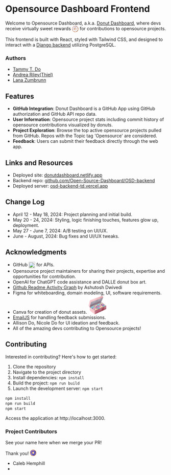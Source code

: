 # Opensource Dashboard Frontend

Welcome to Opensource Dashboard, a.k.a. [Donut Dashboard](https://donutdashboard.netlify.app/), where devs receive virtually sweet rewards <img src="src/assets/donut-icons/color/donut-white.png" width="20" height="20" style="vertical-align: middle;" /> for contributions to opensource projects. 

This frontend is built with React, styled with Tailwind CSS, and designed to interact with a [Django backend](https://github.com/Open-Source-Dashboard/OSD-backend) utilizing PostgreSQL.

### Authors
- [Tammy T. Do](https://github.com/tammytdo)
- [Andrea Riley(Thiel)](https://github.com/ariley215)
- [Lana Zumbrunn](https://github.com/lana-z)

## Features
- **GitHub Integration**: Donut Dashboard is a GitHub App using GitHub authorization and GitHub API repo data.        
- **User Information**: Opensource project stats including commit history of opensource contributions visualized by donuts.
- **Project Exploration**: Browse the top active opensource projects pulled from GitHub. Repos with the Topic tag 'Opensource' are considered.
- **Feedback**: Users can submit their feedback directly through the web app.


## Links and Resources

- Deployed site: [donutdashboard.netlify.app](https://donutdashboard.netlify.app/)
- Backend repo: [github.com/Open-Source-Dashboard/OSD-backend](https://github.com/Open-Source-Dashboard/OSD-backend)
- Deployed server: [osd-backend-td.vercel.app](https://osd-backend-td.vercel.app/)

## Change Log
- April 12 - May 18, 2024: Project planning and initial build.
- May 20 - 24, 2024: Styling, logic finishing touches, features glow up, deployment.
- May 27 - June 7, 2024: A/B testing on UI/UX.
- June - August, 2024: Bug fixes and UI/UX tweaks.


## Acknowledgments 
- GitHub <img src="https://github.githubassets.com/images/modules/logos_page/GitHub-Mark.png" width="20" height="20" style="vertical-align: middle;" /> for APIs.
- Opensource project maintainers for sharing their projects, expertise and opportunities for contribution.
- OpenAI for ChatGPT code assistance and DALLE donut box art.
- [Github Readme Activity Graph](https://github.com/Ashutosh00710/github-readme-activity-graph/tree/main) by Ashutosh Dwivedi
- Figma for whiteboarding, domain modeling, UI, software requirements.
- Canva for creation of donut assets. <img src="src/assets/dozen-donuts-box.png" width="60" height="60" style="vertical-align: bottom;" /> 
- [EmailJS](https://www.emailjs.com/) for handling feedback submissions.
- Allison Do, Nicole Do for UI ideation and feedback.
- All of the amazing devs contributing to Opensource projects!


## Contributing
Interested in contributing? Here's how to get started: 

1. Clone the repository
2. Navigate to the project directory
3. Install dependencies:
`npm install`
4. Build the project:
`npm run build` 
5. Launch the development server:
`npm start`

```
npm install
npm run build
npm start
```

Access the application at http://localhost:3000.


### Project Contributors 

See your name here when we merge your PR!

Thank you!  <img src="src/assets/donut-icons/color/donut-blue.png" width="20" height="20" style="vertical-align: bottom;">
- Caleb Hemphill
- 